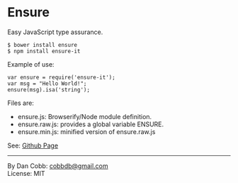 Ensure
======

Easy JavaScript type assurance.

    $ bower install ensure
    $ npm install ensure-it

Example of use:

    var ensure = require('ensure-it');
    var msg = "Hello World!";
    ensure(msg).isa('string');

Files are:

* ensure.js: Browserify/Node module definition.
* ensure.raw.js: provides a global variable ENSURE.
* ensure.min.js: minified version of ensure.raw.js

See: [Github Page](http://www.github.com/cobbdb/ensure)

---
By Dan Cobb: <cobbdb@gmail.com>  
License: MIT

